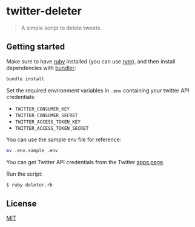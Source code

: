 # twitter-deleter

> A simple script to delete tweets.

## Getting started

Make sure to have [ruby](https://www.ruby-lang.org/en/) installed (you can use [rvm](https://rvm.io/)), and then install dependencies with [bundler](https://bundler.io/):

```bash
bundle install
```

Set the required environment variables in `.env` containing your twitter API credentials:

- `TWITTER_CONSUMER_KEY`
- `TWITTER_CONSUMER_SECRET`
- `TWITTER_ACCESS_TOKEN_KEY`
- `TWITTER_ACCESS_TOKEN_SECRET`

You can use the sample env file for reference:

```bash
mv .env.sample .env
```

You can get Twitter API credentials from the Twitter [apps page](https://developer.twitter.com/en/apps).

Run the script:

```bash
$ ruby deleter.rb
```

## License

[MIT](LICENSE)
